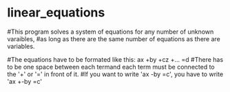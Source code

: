 # linear_equations

#This program solves a system of equations for any number of unknown varaibles,
#as long as there are the same number of equations as there are variables.

#The equations have to be formated like this: ax +by +cz +... =d
#There has to be one space between each termand each term must be connected to the '+' or '=' in front of it.
#If you want to write 'ax -by =c', you have to write 'ax +-by =c'
